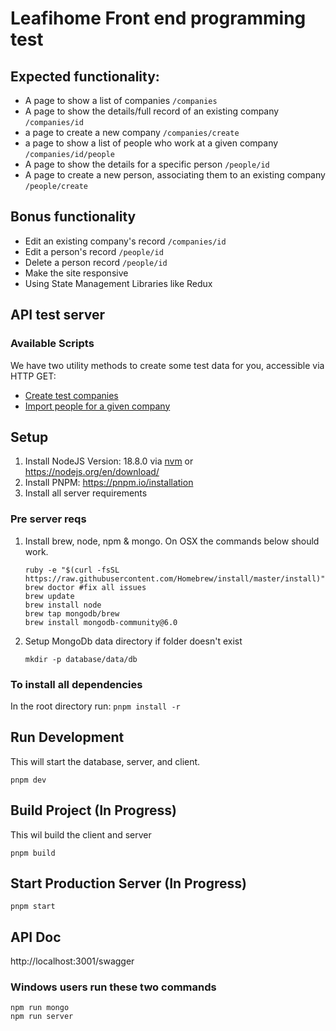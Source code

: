 # Leafihome Front end programming test

## Expected functionality:

- A page to show a list of companies `/companies`
- A page to show the details/full record of an existing company `/companies/id`
- a page to create a new company `/companies/create`
- a page to show a list of people who work at a given company `/companies/id/people`
- A page to show the details for a specific person `/people/id`
- A page to create a new person, associating them to an existing company `/people/create`

## Bonus functionality

- Edit an existing company's record `/companies/id`
- Edit a person's record `/people/id`
- Delete a person record `/people/id`
- Make the site responsive
- Using State Management Libraries like Redux

## API test server

### Available Scripts

We have two utility methods to create some test data for you, accessible via HTTP GET:

- [Create test companies](http://localhost:3001/swagger/index.html#!/Companies/get_importCompanies)
- [Import people for a given company](http://localhost:3001/swagger/#!/People/get_importPeopleForCompany_companyId)

## Setup

1. Install NodeJS Version: 18.8.0 via [nvm](https://github.com/nvm-sh/nvm) or https://nodejs.org/en/download/
1. Install PNPM: https://pnpm.io/installation
1. Install all server requirements

### Pre server reqs

1. Install brew, node, npm & mongo. On OSX the commands below should work.

   ```
   ruby -e "$(curl -fsSL https://raw.githubusercontent.com/Homebrew/install/master/install)"
   brew doctor #fix all issues
   brew update
   brew install node
   brew tap mongodb/brew
   brew install mongodb-community@6.0
   ```

2. Setup MongoDb data directory if folder doesn't exist
   ```
   mkdir -p database/data/db
   ```

### To install all dependencies

In the root directory run: `pnpm install -r`

## Run Development

This will start the database, server, and client.

`pnpm dev`

## Build Project (In Progress)

This wil build the client and server

`pnpm build`

## Start Production Server (In Progress)

`pnpm start`

## API Doc

http://localhost:3001/swagger

### Windows users run these two commands

```
npm run mongo
npm run server
```
